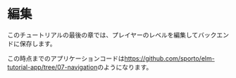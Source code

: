 # 編集

このチュートリアルの最後の章では、プレイヤーのレベルを編集してバックエンドに保存します。

この時点までのアプリケーションコードは<https://github.com/sporto/elm-tutorial-app/tree/07-navigation>のようになります。

